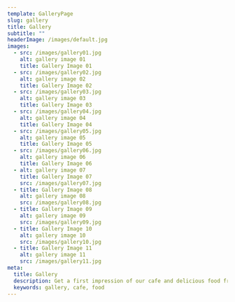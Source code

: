 ```yaml
---
template: GalleryPage
slug: gallery
title: Gallery
subtitle: ""
headerImage: /images/default.jpg
images:
  - src: /images/gallery01.jpg
    alt: gallery image 01
    title: Gallery Image 01
  - src: /images/gallery02.jpg
    alt: gallery image 02
    title: Gallery Image 02
  - src: /images/gallery03.jpg
    alt: gallery image 03
    title: Gallery Image 03
  - src: /images/gallery04.jpg
    alt: gallery image 04
    title: Gallery Image 04
  - src: /images/gallery05.jpg
    alt: gallery image 05
    title: Gallery Image 05
  - src: /images/gallery06.jpg
    alt: gallery image 06
    title: Gallery Image 06
  - alt: gallery image 07
    title: Gallery Image 07
    src: /images/gallery07.jpg
  - title: Gallery Image 08
    alt: gallery image 08
    src: /images/gallery08.jpg
  - title: Gallery Image 09
    alt: gallery image 09
    src: /images/gallery09.jpg
  - title: Gallery Image 10
    alt: gallery image 10
    src: /images/gallery10.jpg
  - title: Gallery Image 11
    alt: gallery image 11
    src: /images/gallery11.jpg
meta:
  title: Gallery
  description: Get a first impression of our cafe and delicious food from our gallery.
  keywords: gallery, cafe, food
---
```

